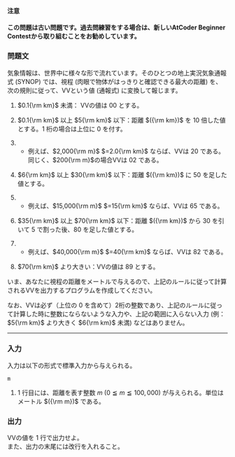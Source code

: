 <div id="task-statement">

<div class="part">

#### 注意

**この問題は古い問題です。過去問練習をする場合は、新しいAtCoder Beginner Contestから取り組むことをお勧めしています。**

### 問題文

<div class="section">

気象情報は、世界中に様々な形で流れています。そのひとつの地上実況気象通報式 (SYNOP) では、視程 (肉眼で物体がはっきりと確認できる最大の距離) を、次の規則に従って、VVという値 (通報式) に変換して報じます。

1.  $0.1{\rm km}$ 未満： VVの値は $00$ とする。

2.  $0.1{\rm km}$ 以上 $5{\rm km}$ 以下：距離 $({\rm km})$ を $10$ 倍した値とする。$1$ 桁の場合は上位に $0$ を付す。

3.  - 例えば、$2,000{\rm m}$ $=2.0{\rm km}$ ならば、VVは $20$ である。同じく、$200{\rm m}$の場合VVは $02$ である。

4.  $6{\rm km}$ 以上 $30{\rm km}$ 以下：距離 $({\rm km})$ に $50$ を足した値とする。

5.  - 例えば、$15,000{\rm m}$ $=15{\rm km}$ ならば、VVは $65$ である。

6.  $35{\rm km}$ 以上 $70{\rm km}$ 以下：距離 $({\rm km})$ から $30$ を引いて $5$ で割った後、$80$ を足した値とする。

7.  - 例えば、$40,000{\rm m}$ $=40{\rm km}$ ならば、VVは $82$ である。

8.  $70{\rm km}$ より大きい：VVの値は $89$ とする。

いま、あなたに視程の距離をメートルで与えるので、上記のルールに従って計算されるVVを出力するプログラムを作成してください。  
  
なお、VVは必ず（上位の $0$ を含めて）$2$桁の整数であり、上記のルールに従って計算した時に整数にならないような入力や、上記の範囲に入らない入力 (例：$5{\rm km}$ より大きく $6{\rm km}$ 未満) などはありません。

</div>

</div>

------------------------------------------------------------------------

<div class="io-style">

<div class="part">

### 入力

<div class="section">

入力は以下の形式で標準入力から与えられる。

    m

1.  $1$ 行目には、距離を表す整数 $m\ (0≦m≦100,000)$ が与えられる。単位はメートル $({\rm m})$ である。

</div>

</div>

<div class="part">

### 出力

<div class="section">

VVの値を $1$ 行で出力せよ。  
また、出力の末尾には改行を入れること。

</div>

</div>

</div>

</div>
